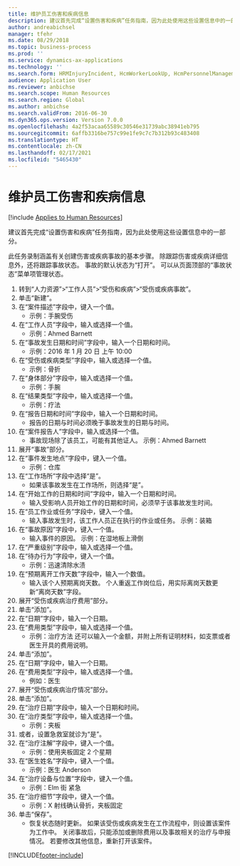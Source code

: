 ```yaml
---
title: 维护员工伤害和疾病信息
description: 建议首先完成“设置伤害和疾病”任务指南，因为此处使用这些设置信息中的一部分。
author: andreabichsel
manager: tfehr
ms.date: 08/29/2018
ms.topic: business-process
ms.prod: ''
ms.service: dynamics-ax-applications
ms.technology: ''
ms.search.form: HRMInjuryIncident, HcmWorkerLookUp, HcmPersonnelManagementWorkspace
audience: Application User
ms.reviewer: anbichse
ms.search.scope: Human Resources
ms.search.region: Global
ms.author: anbichse
ms.search.validFrom: 2016-06-30
ms.dyn365.ops.version: Version 7.0.0
ms.openlocfilehash: 4a2f53acaa65589c30546e31739abc38941eb795
ms.sourcegitcommit: 6affb3316be757c99e1fe9c7c7b312b93c483408
ms.translationtype: HT
ms.contentlocale: zh-CN
ms.lasthandoff: 02/17/2021
ms.locfileid: "5465430"
---
```

# <a name="maintain-employee-injury-and-illness-information"></a>维护员工伤害和疾病信息

[!include [Applies to Human Resources](../includes/applies-to-hr.md)]



建议首先完成“设置伤害和疾病”任务指南，因为此处使用这些设置信息中的一部分。 



此任务录制涵盖有关创建伤害或疾病事故的基本步骤。 除跟踪伤害或疾病详细信息外，还将跟踪事故状态。  事故的默认状态为“打开”。  可以从页面顶部的“事故状态”菜单项管理状态。

1. 转到“人力资源”>“工作人员”>“受伤和疾病”>“受伤或疾病事故”。
2. 单击“新建”。
3. 在“案件描述”字段中，键入一个值。
    * 示例：手腕受伤  
4. 在“工作人员”字段中，输入或选择一个值。
    * 示例：Ahmed Barnett  
5. 在“事故发生日期和时间”字段中，输入一个日期和时间。
    * 示例：2016 年 1 月 20 日 上午 10:00  
6. 在“受伤或疾病类型”字段中，输入或选择一个值。
    * 示例：骨折  
7. 在“身体部分”字段中，输入或选择一个值。
    * 示例：手腕  
8. 在“结果类型”字段中，输入或选择一个值。
    * 示例：疗法  
9. 在“报告日期和时间”字段中，输入一个日期和时间。
    * 报告的日期与时间必须晚于事故发生的日期与时间。  
10. 在“案件报告人”字段中，输入或选择一个值。
    * 事故现场除了该员工，可能有其他证人。  示例：Ahmed Barnett  
11. 展开“事故”部分。
12. 在“事件发生地点”字段中，键入一个值。
    * 示例：仓库  
13. 在“工作场所”字段中选择“是”。
    * 如果该事故发生在工作场所，则选择“是”。  
14. 在“开始工作的日期和时间”字段中，输入一个日期和时间。
    * 输入受影响人员开始工作的日期和时间，必须早于该事故发生时间。  
15. 在“员工作业或任务”字段中，键入一个值。
    * 输入事故发生时，该工作人员正在执行的作业或任务。  示例：装箱  
16. 在“事故原因”字段中，键入一个值。
    * 输入事件的原因。  示例：在湿地板上滑倒  
17. 在“严重级别”字段中，输入或选择一个值。
18. 在“待办行为”字段中，键入一个值。
    * 示例：迅速清除水渍  
19. 在“预期离开工作天数”字段中，输入一个数值。
    * 输入该个人预期离岗天数。  个人重返工作岗位后，用实际离岗天数更新“离岗天数”字段。  
20. 展开“受伤或疾病治疗费用”部分。
21. 单击“添加”。
22. 在“日期”字段中，输入一个日期。
23. 在“费用类型”字段中，输入或选择一个值。
    * 示例：治疗方法    还可以输入一个金额，并附上所有证明材料，如支票或者医生开具的费用说明。  
24. 单击“添加”。
25. 在“日期”字段中，输入一个日期。
26. 在“费用类型”字段中，输入或选择一个值。
    * 例如：医生  
27. 展开“受伤或疾病治疗情况”部分。
28. 单击“添加”。
29. 在“治疗日期”字段中，输入一个日期和时间。
30. 在“治疗类型”字段中，输入或选择一个值。
    * 示例：夹板  
31. 或者，设置急救室就诊为“是”。
32. 在“治疗注解”字段中，键入一个值。
    * 示例：使用夹板固定 2 个星期  
33. 在“医生姓名”字段中，键入一个值。
    * 示例：医生 Anderson  
34. 在“治疗设备与位置”字段中，键入一个值。
    * 示例：Elm 街 紧急  
35. 在“治疗细节”字段中，键入一个值。
    * 示例：X 射线确认骨折，夹板固定  
36. 单击“保存”。
    * 恢复状态随时更新。  如果该受伤或疾病发生在工作流程中，则设置该案件为工作中。  关闭事故后，只能添加或删除费用以及事故相关的治疗与申报情况。  若要修改其他信息，重新打开该案件。  



[!INCLUDE[footer-include](../includes/footer-banner.md)]